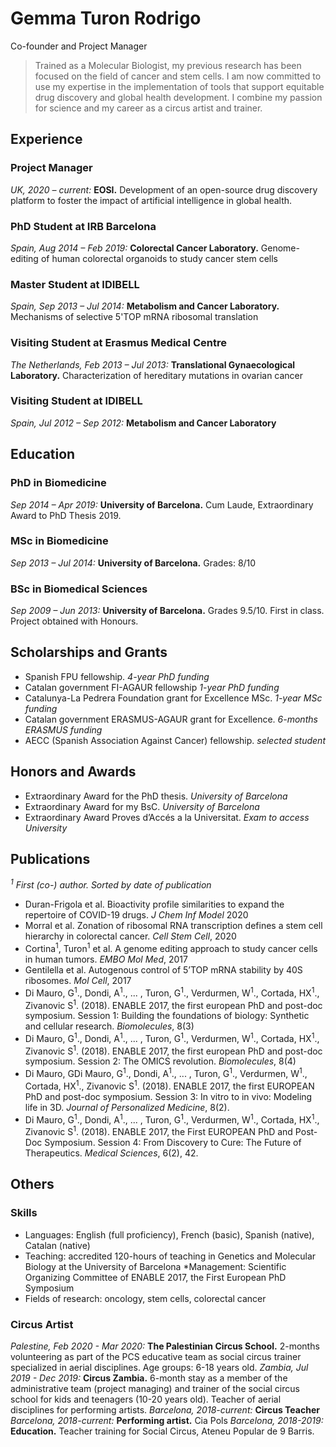 # Gemma Turon Rodrigo

Co-founder and Project Manager

> Trained as a Molecular Biologist, my previous research has been focused on the field of cancer and stem cells. I am now committed to use my expertise in the implementation of tools that support equitable drug discovery and global health development. I combine my passion for science and my career as a circus artist and trainer.

## Experience

### Project Manager

*UK, 2020 – current:* **EOSI.** Development of an open-source drug discovery platform to foster the impact of artificial intelligence in global health.

### PhD Student at IRB Barcelona

*Spain, Aug 2014 – Feb 2019:* **Colorectal Cancer Laboratory.** Genome-editing of human colorectal organoids to study cancer stem cells

### Master Student at IDIBELL

*Spain, Sep 2013 – Jul 2014:* **Metabolism and Cancer Laboratory.** Mechanisms of selective 5'TOP mRNA ribosomal translation

### Visiting Student at Erasmus Medical Centre

*The Netherlands, Feb 2013 – Jul 2013:* **Translational Gynaecological Laboratory.** Characterization of hereditary mutations in ovarian cancer

### Visiting Student at IDIBELL

*Spain, Jul 2012 – Sep 2012:* **Metabolism and Cancer Laboratory**

## Education

### PhD in Biomedicine

*Sep 2014 – Apr 2019:* **University of Barcelona.** Cum Laude, Extraordinary Award to PhD Thesis 2019.

### MSc in Biomedicine

*Sep 2013 – Jul 2014:* **University of Barcelona.** Grades: 8/10

### BSc in Biomedical Sciences

*Sep 2009 – Jun 2013:* **University of Barcelona.** Grades 9.5/10. First in class. Project obtained with Honours.

## Scholarships and Grants

* Spanish FPU fellowship. *4-year PhD funding*
* Catalan government FI-AGAUR fellowship *1-year PhD funding*
* Catalunya-La Pedrera Foundation grant for Excellence MSc. *1-year MSc funding*
* Catalan government ERASMUS-AGAUR grant for Excellence. *6-months ERASMUS funding*
* AECC (Spanish Association Against Cancer) fellowship. *selected student*

## Honors and Awards

* Extraordinary Award for the PhD thesis. *University of Barcelona*
* Extraordinary Award for my BsC. *University of Barcelona*
* Extraordinary Award Proves d’Accés a la Universitat. *Exam to access University*

## Publications

*<sup>1</sup> First (co-) author. Sorted by date of publication*
* Duran-Frigola et al. Bioactivity profile similarities to expand the repertoire of COVID-19 drugs. *J Chem Inf Model* 2020
* Morral et al. Zonation of ribosomal RNA transcription defines a stem cell hierarchy in colorectal cancer. *Cell Stem Cell*, 2020
* Cortina<sup>1</sup>, Turon<sup>1</sup> et al. A genome editing approach to study cancer cells in human tumors. *EMBO Mol Med*, 2017
* Gentilella et al. Autogenous control of 5’TOP mRNA stability by 40S ribosomes. *Mol Cell*, 2017
* Di Mauro, G<sup>1</sup>., Dondi, A<sup>1</sup>., ... , Turon, G<sup>1</sup>., Verdurmen, W<sup>1</sup>., Cortada, HX<sup>1</sup>., Zivanovic S<sup>1</sup>. (2018). ENABLE 2017, the first european PhD and post-doc symposium. Session 1: Building the foundations of biology: Synthetic and cellular research. *Biomolecules*, 8(3)
* Di Mauro, G<sup>1</sup>., Dondi, A<sup>1</sup>., ... , Turon, G<sup>1</sup>., Verdurmen, W<sup>1</sup>., Cortada, HX<sup>1</sup>., Zivanovic S<sup>1</sup>. (2018). ENABLE 2017, the first european PhD and post-doc symposium. Session 2: The OMICS revolution. *Biomolecules*, 8(4)
* Di Mauro, GDi Mauro, G<sup>1</sup>., Dondi, A<sup>1</sup>., ... , Turon, G<sup>1</sup>., Verdurmen, W<sup>1</sup>., Cortada, HX<sup>1</sup>., Zivanovic S<sup>1</sup>. (2018). ENABLE 2017, the first EUROPEAN PhD and post-doc symposium. Session 3: In vitro to in vivo: Modeling life in 3D. *Journal of Personalized Medicine*, 8(2).
* Di Mauro, G<sup>1</sup>., Dondi, A<sup>1</sup>., ... , Turon, G<sup>1</sup>., Verdurmen, W<sup>1</sup>., Cortada, HX<sup>1</sup>., Zivanovic S<sup>1</sup>. (2018). ENABLE 2017, the First EUROPEAN PhD and Post-Doc Symposium. Session 4: From Discovery to Cure: The Future of Therapeutics. *Medical Sciences*, 6(2), 42.

## Others

### Skills

* Languages: English (full proficiency), French (basic), Spanish (native), Catalan (native)
* Teaching: accredited 120-hours of teaching in Genetics and Molecular Biology at the University of Barcelona
*Management: Scientific Organizing Committee of ENABLE 2017, the First European PhD Symposium
* Fields of research: oncology, stem cells, colorectal cancer

### Circus Artist

*Palestine, Feb 2020 - Mar 2020:* **The Palestinian Circus School.** 2-months volunteering as part of the PCS educative team as social circus trainer specialized in aerial disciplines. Age groups: 6-18 years old.
*Zambia, Jul 2019 - Dec 2019:* **Circus Zambia.** 6-month stay as a member of the administrative team (project managing) and trainer of the social circus school for kids and teenagers (10-20 years old). Teacher of aerial disciplines for performing artists.
*Barcelona, 2018-current:* **Circus Teacher**
*Barcelona, 2018-current:* **Performing artist.** Cia Pols
*Barcelona, 2018-2019:* **Education.** Teacher training for Social Circus, Ateneu Popular de 9 Barris.
